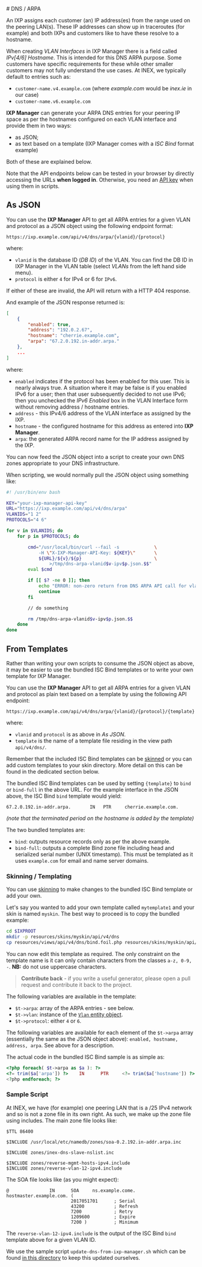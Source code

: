 # DNS / ARPA

An IXP assigns each customer (an) IP address(es) from the range used on the peering LAN(s). These IP addresses can show up in traceroutes (for example) and both IXPs and customers like to have these resolve to a hostname.

When creating *VLAN Interfaces* in IXP Manager there is a field called *IPv[4/6] Hostname*. This is intended for this DNS ARPA purpose. Some customers have specific requirements for these while other smaller customers may not fully understand the use cases. At INEX, we typically default to entries such as:

* `customer-name.v4.example.com` (where *example.com* would be *inex.ie* in our case)
* `customer-name.v6.example.com`

**IXP Manager** can generate your ARPA DNS entries for your peering IP space as per the hostnames configured on each VLAN interface and provide them in two ways:

* as JSON;
* as text based on a template (IXP Manager comes with a *ISC Bind* format example)

Both of these are explained below.

Note that the API endpoints below can be tested in your browser by directly accessing the URLs **when logged in**. Otherwise, you need an [API key](../dev/api.md) when using them in scripts.


## As JSON

You can use the **IXP Manager** API to get all ARPA entries for a given VLAN and protocol as a JSON object using the following endpoint format:

```
https://ixp.example.com/api/v4/dns/arpa/{vlanid}/{protocol}
```

where:

* `vlanid` is the database ID (*DB ID*) of the VLAN. You can find the DB ID in IXP Manager in the VLAN table (select *VLANs* from the left hand side menu).
* `protocol` is either `4` for IPv4 or 6 for `IPv6`.

If either of these are invalid, the API will return with a HTTP 404 response.

And example of the JSON response returned is:

```json
[
    {
        "enabled": true,
        "address": "192.0.2.67",
        "hostname": "cherrie.example.com",
        "arpa": "67.2.0.192.in-addr.arpa."
    },
    ...
]
```

where:

* `enabled` indicates if the protocol has been enabled for this user. This is nearly always true. A situation where it may be false is if you enabled IPv6 for a user; then that user subsequently decided to not use IPv6; then you unchecked the *IPv6 Enabled* box in the VLAN Interface form without removing address / hostname entries.
* `address` - this IPv4/6 address of the VLAN interface as assigned by the IXP.
* `hostname` - the configured hostname for this address as entered into **IXP Manager**.
* `arpa`: the generated ARPA record name for the IP address assigned by the IXP.

You can now feed the JSON object into a script to create your own DNS zones appropriate to your DNS infrastructure.

When scripting, we would normally pull the JSON object using something like:

```bash
#! /usr/bin/env bash

KEY="your-ixp-manager-api-key"
URL="https://ixp.example.com/api/v4/dns/arpa"
VLANIDS="1 2"
PROTOCOLS="4 6"

for v in $VLANIDS; do
    for p in $PROTOCOLS; do

        cmd="/usr/local/bin/curl --fail -s             \
            -H \"X-IXP-Manager-API-Key: ${KEY}\"       \
            ${URL}/${v}/${p}                           \
                >/tmp/dns-arpa-vlanid$v-ipv$p.json.$$"
        eval $cmd

        if [[ $? -ne 0 ]]; then
            echo "ERROR: non-zero return from DNS ARPA API call for vlan ID $v with protocol $p"
            continue
        fi

        // do something

        rm /tmp/dns-arpa-vlanid$v-ipv$p.json.$$
    done
done
```


## From Templates

Rather than writing your own scripts to consume the JSON object as above, it may be easier to use the bundled ISC Bind templates or to write your own template for IXP Manager.

You can use the **IXP Manager** API to get all ARPA entries for a given VLAN and protocol as plain text based on a template by using the following API endpoint:

```
https://ixp.example.com/api/v4/dns/arpa/{vlanid}/{protocol}/{template}
```

where:

* `vlanid` and `protocol` is as above in *As JSON*.
* `template` is the name of a template file residing in the view path `api/v4/dns/`.

Remember that the included ISC Bind templates can be [skinned](skinning.md) or you can add custom templates to your skin directory. More detail on this can be found in the dedicated section below.

The bundled ISC Bind templates can be used by setting `{template}` to `bind` or `bind-full` in the above URL. For the example interface in the JSON above, the ISC Bind `bind` template would yield:

```
67.2.0.192.in-addr.arpa.       IN   PTR     cherrie.example.com.
```

*(note that the terminated period on the hostname is added by the template)*

The two bundled templates are:

* `bind`: outputs resource records only as per the above example.
* `bind-full`: outputs a complete Bind zone file including head and serialized serial number (UNIX timestamp). This must be templated as it uses `example.com` for email and name server domains.

### Skinning / Templating

You can use [skinning](skinning.md) to make changes to the bundled ISC Bind template or add your own.

Let's say you wanted to add your own template called `mytemplate1` and your skin is named `myskin`. The best way to proceed is to copy the bundled example:

```sh
cd $IXPROOT
mkdir -p resources/skins/myskin/api/v4/dns
cp resources/views/api/v4/dns/bind.foil.php resources/skins/myskin/api/v4/dns/mytemplate1.foil.php
```

You can now edit this template as required. The only constraint on the template name is it can only contain characters from the classes `a-z, 0-9, -`. **NB:** do not use uppercase characters.

> **Contribute back** - if you write a useful generator, please open a pull request and contribute it back to the project.

The following variables are available in the template:

* `$t->arpa`: array of the ARPA entries - see below.
* `$t->vlan`: instance of the [`Vlan` entity object](https://github.com/inex/IXP-Manager/blob/master/database/Entities/Vlan.php).
* `$t->protocol`: either `4` or `6`.

The following variables are available for each element of the `$t->arpa` array (essentially the same as the JSON object above): `enabled, hostname, address, arpa`. See above for a description.

The actual code in the bundled ISC Bind sample is as simple as:

```php
<?php foreach( $t->arpa as $a ): ?>
<?= trim($a['arpa']) ?>    IN      PTR     <?= trim($a['hostname']) ?>.
<?php endforeach; ?>
```

### Sample Script

At INEX, we have (for example) one peering LAN that is a /25 IPv4 network and so is not a zone file in its own right. As such, we make up the zone file using includes. The main zone file looks like:

```
$TTL 86400

$INCLUDE /usr/local/etc/namedb/zones/soa-0.2.192.in-addr.arpa.inc

$INCLUDE zones/inex-dns-slave-nslist.inc

$INCLUDE zones/reverse-mgmt-hosts-ipv4.include
$INCLUDE zones/reverse-vlan-12-ipv4.include
```

The SOA file looks like (as you might expect):

```
@               IN      SOA     ns.example.come.     hostmaster.example.com. (
                        2017051701      ; Serial
                        43200           ; Refresh
                        7200            ; Retry
                        1209600         ; Expire
                        7200 )          ; Minimum
```

The `reverse-vlan-12-ipv4.include` is the output of the ISC Bind `bind` template above for a given VLAN ID.

We use the sample script `update-dns-from-ixp-manager.sh` which can be found [in this directory](https://github.com/inex/IXP-Manager/blob/master/tools/runtime/dns-arpa) to keep this updated ourselves.

